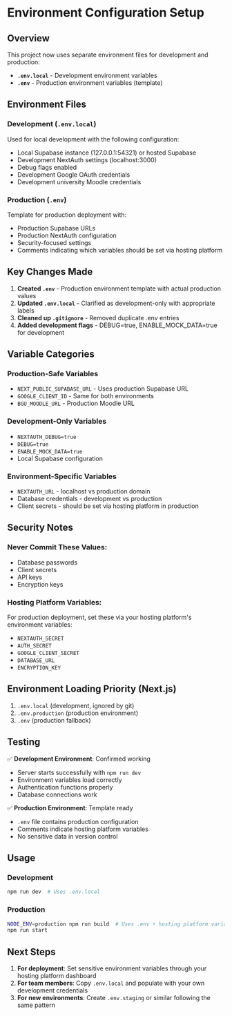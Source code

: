 # Environment Configuration Setup

## Overview
This project now uses separate environment files for development and production:

- **`.env.local`** - Development environment variables
- **`.env`** - Production environment variables (template)

## Environment Files

### Development (`.env.local`)
Used for local development with the following configuration:
- Local Supabase instance (127.0.0.1:54321) or hosted Supabase
- Development NextAuth settings (localhost:3000)
- Debug flags enabled
- Development Google OAuth credentials
- Development university Moodle credentials

### Production (`.env`)
Template for production deployment with:
- Production Supabase URLs
- Production NextAuth configuration
- Security-focused settings
- Comments indicating which variables should be set via hosting platform

## Key Changes Made

1. **Created `.env`** - Production environment template with actual production values
2. **Updated `.env.local`** - Clarified as development-only with appropriate labels
3. **Cleaned up `.gitignore`** - Removed duplicate .env entries
4. **Added development flags** - DEBUG=true, ENABLE_MOCK_DATA=true for development

## Variable Categories

### Production-Safe Variables
- `NEXT_PUBLIC_SUPABASE_URL` - Uses production Supabase URL
- `GOOGLE_CLIENT_ID` - Same for both environments
- `BGU_MOODLE_URL` - Production Moodle URL

### Development-Only Variables
- `NEXTAUTH_DEBUG=true`
- `DEBUG=true` 
- `ENABLE_MOCK_DATA=true`
- Local Supabase configuration

### Environment-Specific Variables
- `NEXTAUTH_URL` - localhost vs production domain
- Database credentials - development vs production
- Client secrets - should be set via hosting platform in production

## Security Notes

### Never Commit These Values:
- Database passwords
- Client secrets
- API keys
- Encryption keys

### Hosting Platform Variables:
For production deployment, set these via your hosting platform's environment variables:
- `NEXTAUTH_SECRET`
- `AUTH_SECRET`
- `GOOGLE_CLIENT_SECRET`
- `DATABASE_URL`
- `ENCRYPTION_KEY`

## Environment Loading Priority (Next.js)

1. `.env.local` (development, ignored by git)
2. `.env.production` (production environment)
3. `.env` (production fallback)

## Testing

✅ **Development Environment**: Confirmed working
- Server starts successfully with `npm run dev`
- Environment variables load correctly
- Authentication functions properly
- Database connections work

✅ **Production Environment**: Template ready
- `.env` file contains production configuration
- Comments indicate hosting platform variables
- No sensitive data in version control

## Usage

### Development
```bash
npm run dev  # Uses .env.local
```

### Production
```bash
NODE_ENV=production npm run build  # Uses .env + hosting platform variables
npm run start
```

## Next Steps

1. **For deployment**: Set sensitive environment variables through your hosting platform dashboard
2. **For team members**: Copy `.env.local` and populate with your own development credentials
3. **For new environments**: Create `.env.staging` or similar following the same pattern